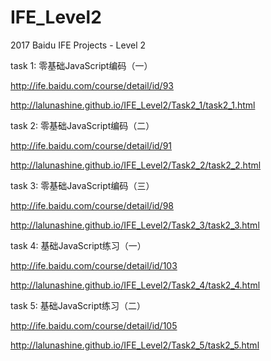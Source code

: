 # IFE_Level2
2017 Baidu IFE Projects - Level 2

task 1: 零基础JavaScript编码（一）

http://ife.baidu.com/course/detail/id/93

http://lalunashine.github.io/IFE_Level2/Task2_1/task2_1.html

task 2: 零基础JavaScript编码（二）

http://ife.baidu.com/course/detail/id/91

http://lalunashine.github.io/IFE_Level2/Task2_2/task2_2.html

task 3: 零基础JavaScript编码（三）

http://ife.baidu.com/course/detail/id/98

http://lalunashine.github.io/IFE_Level2/Task2_3/task2_3.html


task 4: 基础JavaScript练习（一）

http://ife.baidu.com/course/detail/id/103

http://lalunashine.github.io/IFE_Level2/Task2_4/task2_4.html


task 5: 基础JavaScript练习（二）

http://ife.baidu.com/course/detail/id/105

http://lalunashine.github.io/IFE_Level2/Task2_5/task2_5.html
